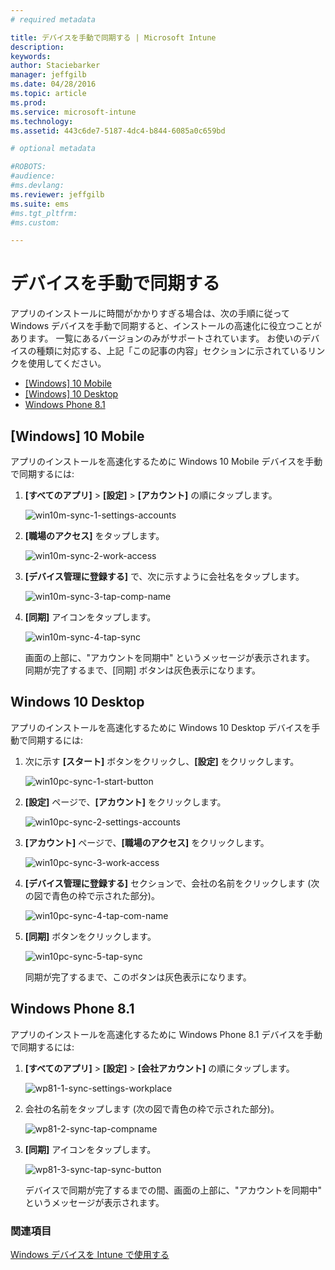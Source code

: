 ```yaml
---
# required metadata

title: デバイスを手動で同期する | Microsoft Intune
description:
keywords:
author: Staciebarker
manager: jeffgilb
ms.date: 04/28/2016
ms.topic: article
ms.prod:
ms.service: microsoft-intune
ms.technology:
ms.assetid: 443c6de7-5187-4dc4-b844-6085a0c659bd

# optional metadata

#ROBOTS:
#audience:
#ms.devlang:
ms.reviewer: jeffgilb
ms.suite: ems
#ms.tgt_pltfrm:
#ms.custom:

---
```



# デバイスを手動で同期する
アプリのインストールに時間がかかりすぎる場合は、次の手順に従って Windows デバイスを手動で同期すると、インストールの高速化に役立つことがあります。 一覧にあるバージョンのみがサポートされています。 お使いのデバイスの種類に対応する、上記「この記事の内容」セクションに示されているリンクを使用してください。

* [[Windows] 10 Mobile](#windows-10-mobile)
* [[Windows] 10 Desktop](#windows-10-desktop)
* [Windows Phone 8.1](#windows-phone-8-1)


## [Windows] 10 Mobile
アプリのインストールを高速化するために Windows 10 Mobile デバイスを手動で同期するには:

1. **[すべてのアプリ]** > **[設定]** > **[アカウント]** の順にタップします。

    ![win10m-sync-1-settings-accounts](./media/win10m-sync-1-settings-accounts.png)
    
2. **[職場のアクセス]** をタップします。

    ![win10m-sync-2-work-access](./media/win10m-sync-2-work-access.png)
    
3. **[デバイス管理に登録する]** で、次に示すように会社名をタップします。

    ![win10m-sync-3-tap-comp-name](./media/win10m-sync-3-tap-comp-name.png)
    
4. **[同期]** アイコンをタップします。

    ![win10m-sync-4-tap-sync](./media/win10m-sync-4-tap-sync.png)
    
    画面の上部に、"アカウントを同期中" というメッセージが表示されます。 同期が完了するまで、[同期] ボタンは灰色表示になります。

## Windows 10 Desktop
アプリのインストールを高速化するために Windows 10 Desktop デバイスを手動で同期するには:

1. 次に示す **[スタート]** ボタンをクリックし、**[設定]** をクリックします。

    ![win10pc-sync-1-start-button](./media/win10pc-sync-1-start-button.png)
    
2. **[設定]** ページで、**[アカウント]** をクリックします。
 
    ![win10pc-sync-2-settings-accounts](./media/win10pc-sync-2-settings-accounts.png)
    
3. **[アカウント]** ページで、**[職場のアクセス]** をクリックします。
    
    ![win10pc-sync-3-work-access](./media/win10pc-sync-3-work-access.png)
    
4. **[デバイス管理に登録する]** セクションで、会社の名前をクリックします (次の図で青色の枠で示された部分)。
    
    ![win10pc-sync-4-tap-com-name](./media/win10pc-sync-4-tap-com-name.png)
   
5. **[同期]** ボタンをクリックします。
    
    ![win10pc-sync-5-tap-sync](./media/win10pc-sync-5-tap-sync.png)
   
   同期が完了するまで、このボタンは灰色表示になります。

## Windows Phone 8.1
アプリのインストールを高速化するために Windows Phone 8.1 デバイスを手動で同期するには:

1. **[すべてのアプリ]** > **[設定]** > **[会社アカウント]** の順にタップします。

    ![wp81-1-sync-settings-workplace](./media/wp81-1-sync-settings-workplace.png)
    
2. 会社の名前をタップします (次の図で青色の枠で示された部分)。

    ![wp81-2-sync-tap-compname](./media/wp81-2-sync-tap-compname.png)
   
3. **[同期]** アイコンをタップします。

    ![wp81-3-sync-tap-sync-button](./media/wp81-3-sync-tap-sync-button.png)
    
   デバイスで同期が完了するまでの間、画面の上部に、"アカウントを同期中" というメッセージが表示されます。


### 関連項目
[Windows デバイスを Intune で使用する](using-your-windows-device-with-intune.md)


<!--HONumber=May16_HO3-->


